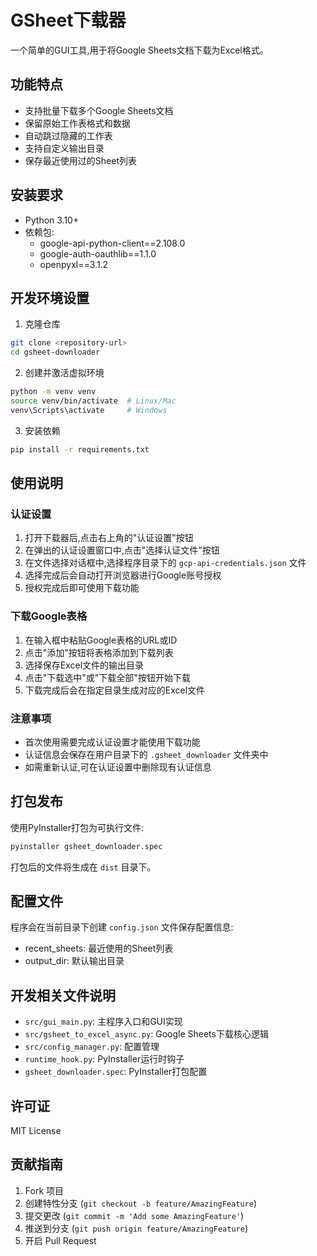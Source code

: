 # GSheet下载器

一个简单的GUI工具,用于将Google Sheets文档下载为Excel格式。

## 功能特点

- 支持批量下载多个Google Sheets文档
- 保留原始工作表格式和数据
- 自动跳过隐藏的工作表
- 支持自定义输出目录
- 保存最近使用过的Sheet列表

## 安装要求

- Python 3.10+
- 依赖包:
  - google-api-python-client==2.108.0
  - google-auth-oauthlib==1.1.0
  - openpyxl==3.1.2

## 开发环境设置

1. 克隆仓库
```bash
git clone <repository-url>
cd gsheet-downloader
```

2. 创建并激活虚拟环境
```bash
python -m venv venv
source venv/bin/activate  # Linux/Mac
venv\Scripts\activate     # Windows
```

3. 安装依赖
```bash
pip install -r requirements.txt
```

## 使用说明

### 认证设置

1. 打开下载器后,点击右上角的"认证设置"按钮
2. 在弹出的认证设置窗口中,点击"选择认证文件"按钮
3. 在文件选择对话框中,选择程序目录下的 `gcp-api-credentials.json` 文件
4. 选择完成后会自动打开浏览器进行Google账号授权
5. 授权完成后即可使用下载功能

### 下载Google表格

1. 在输入框中粘贴Google表格的URL或ID
2. 点击"添加"按钮将表格添加到下载列表
3. 选择保存Excel文件的输出目录
4. 点击"下载选中"或"下载全部"按钮开始下载
5. 下载完成后会在指定目录生成对应的Excel文件

### 注意事项

- 首次使用需要完成认证设置才能使用下载功能
- 认证信息会保存在用户目录下的 `.gsheet_downloader` 文件夹中
- 如需重新认证,可在认证设置中删除现有认证信息

## 打包发布

使用PyInstaller打包为可执行文件:

```bash
pyinstaller gsheet_downloader.spec
```

打包后的文件将生成在 `dist` 目录下。

## 配置文件

程序会在当前目录下创建 `config.json` 文件保存配置信息:
- recent_sheets: 最近使用的Sheet列表
- output_dir: 默认输出目录

## 开发相关文件说明

- `src/gui_main.py`: 主程序入口和GUI实现
- `src/gsheet_to_excel_async.py`: Google Sheets下载核心逻辑
- `src/config_manager.py`: 配置管理
- `runtime_hook.py`: PyInstaller运行时钩子
- `gsheet_downloader.spec`: PyInstaller打包配置

## 许可证

MIT License

## 贡献指南

1. Fork 项目
2. 创建特性分支 (`git checkout -b feature/AmazingFeature`)
3. 提交更改 (`git commit -m 'Add some AmazingFeature'`)
4. 推送到分支 (`git push origin feature/AmazingFeature`)
5. 开启 Pull Request